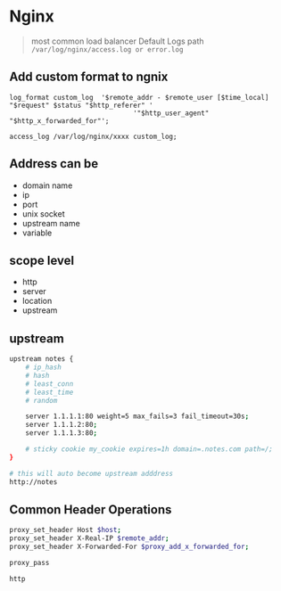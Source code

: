 # Nginx
> most common load balancer
> Default Logs path `/var/log/nginx/access.log or error.log`

## Add custom format to ngnix
```
log_format custom_log  '$remote_addr - $remote_user [$time_local] "$request" $status "$http_referer" '
                               '"$http_user_agent" "$http_x_forwarded_for"';

access_log /var/log/nginx/xxxx custom_log;
```
## Address can be
- domain name
- ip
- port
- unix socket
- upstream name
- variable

## scope level
- http
- server
- location
- upstream

## upstream
```bash
upstream notes {
    # ip_hash
    # hash
    # least_conn
    # least_time
    # random

    server 1.1.1.1:80 weight=5 max_fails=3 fail_timeout=30s;
    server 1.1.1.2:80;
    server 1.1.1.3:80;

    # sticky cookie my_cookie expires=1h domain=.notes.com path=/;
}

# this will auto become upstream adddress
http://notes 
```

## Common Header Operations
```bash
proxy_set_header Host $host;
proxy_set_header X-Real-IP $remote_addr;
proxy_set_header X-Forwarded-For $proxy_add_x_forwarded_for;

proxy_pass 

http
```
